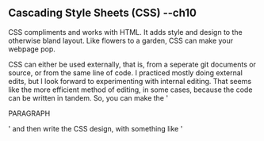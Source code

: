 ## Cascading Style Sheets (CSS) --ch10
CSS compliments and works with HTML.  It adds style and design to the otherwise bland layout.  Like flowers to a garden, CSS can make your webpage pop.  

CSS can either be used externally, that is, from a seperate git documents or source, or from the same line of code.  I practiced mostly doing external edits, but I look forward to experimenting with internal editing.  That seems like the more efficient method of editing, in some cases, because the code can be written in tandem.  So, you can make the '<p> PARAGRAPH </p>' and then write the CSS design, with something like '<style type="text/css"> ... p {font-family: arial; yada yada}'.  This seems somewhat more efficient then doing a seperate documents, but I also imagine that another document may be easier to edit.  

## Color -- ch11

::rocket:: Color is a useful way to flash up your website.  But, according to the book, it is important to make sure that the chosen colors do not clash too much and that one color is not over-dominant (Duckett, 255).  